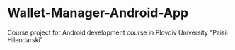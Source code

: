 # Wallet-Manager-Android-App
Course project for Android development course in Plovdiv University "Paisii Hilendarski"
